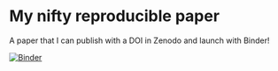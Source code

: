 # My nifty reproducible paper

A paper that I can publish with a DOI in Zenodo and launch with Binder!

[![Binder](https://mybinder.org/badge_logo.svg)](https://mybinder.org/v2/gh/choldgraf/my-nifty-paper/master)